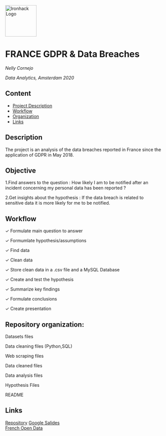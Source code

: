 <img src="https://bit.ly/2VnXWr2" alt="Ironhack Logo" width="100"/>

# FRANCE GDPR &  Data Breaches

*Nelly Cornejo*

*Data Analytics, Amsterdam 2020*

## Content
- [Project Description](#project-description)
- [Workflow](#workflow)
- [Organization](#organization)
- [Links](#links)

## Description

The project is an analysis of the data breaches reported in France since the application of GDPR in May 2018. 

## Objective

1.Find answers to the question : 
How likely I am to be notified after an incident concerning my personal data has been reported ? 

2.Get insights about the hypothesis : 
If the data breach is related to sensitive data it is more likely for me to be notified. 


## Workflow

✓ Formulate main question to answer

✓ Formumlate hypothesis/assumptions

✓ Find data

✓ Clean data

✓ Store clean data in a .csv file and a MySQL Database

✓ Create and test the hypothesis

✓ Summarize key findings 

✓ Formulate conclusions

✓ Create presentation


## Repository organization:

Datasets files

Data cleaning files (Python,SQL)

Web scraping files

Data cleaned files

Data analysis files

Hypothesis Files

README 

## Links 

[Repository](https://github.com/NellyCR/dataV2-labs/tree/master/module-2/Project-2-Data-Breach ) 
[Google Salides](https://docs.google.com/presentation/d/1Hd7Wvah1LR8lSNC8redvbLkv9L7vedRujVgd3dzGl3g/edit?usp=sharing )  
[French Open Data](https://www.data.gouv.fr/fr/datasets/notifications-a-la-cnil-de-violations-de-donnees-a-caractere-personnel/)  
